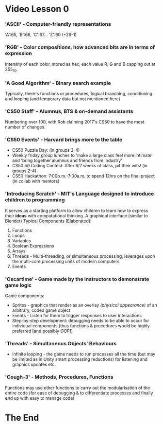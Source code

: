 # Video Lesson 0

### 'ASCII' - Computer-friendly representations
'A':65, 'B':66, 'C':67... 'Z':90 (+26-1)

### 'RGB' - Color compositions, how advanced bits are in terms of expression
Intensity of each color, stored as hex, each value R, G and B capping out at 255<sub>10</sub>.

### 'A Good Algorithm' - Binary search example
Typically, there's functions or procedures, logical branching, conditioning and looping (and temporary data but not mentioned here)

### 'CS50 Staff' - Alumnus, BTS & on-demand assistants
Numbering over 100, with Rob claiming 2017's CS50 to have the most number of changes.

### 'CS50 Events' - Harvard brings more to the table
- CS50 Puzzle Day: (in groups 2-4)
- Weekly friday group lunches to 'make a large class feel more intimate' and 'bring together alumnus and friends from industry'
- CS50 50 Coding Contest: After 6/7 weeks of class, pit their wits! (in groups 2-4)
- CS50 Hackathon: 7:00p.m.-7:00a.m. to spend 12hrs on the final project (in collab with mentors)

### 'Introducing Scratch' - MIT's Language designed to introduce children to programming
It serves as a starting platform to allow children to learn how to express their **ideas** with computational thinking. 
A graphical interface (similar to Blender)
Typical Components (Elaborated):
1. Functions
2. Loops
2. Variables
3. Boolean Expressions
4. Arrays
5. Threads - Multi-threading, or simultaneous processing, leverages upon the multi-core processing units of modern computers
6. Events 

### 'Oscartime' - Game made by the instructors to demonstrate game logic
Game components:
- Sprites - graphics that render as an overlay *(physical appearance)* of an arbitrary, coded game object
- Events - Listen for them to trigger responses to user interactions 
- Step-by-step development: debugging needs to be able to occur for individual components (thus functions & procedures would be highly preferred [and possibly *OOP*])

### 'Threads' - Simultaneous Objects' Behaviours
- Infinite looping - the game needs to run processes all the time (but may be limited as in Unity smart processing reductions) for listening and graphics updates etc.

### 'Cough-3' - Methods, Procedures, Functions
Functions may use other functions to carry out the modularisation of the entire code (for ease of debugging & to differentiate processes and finally end up with easy to manage code)

# The End

